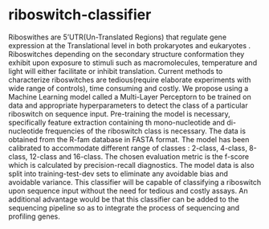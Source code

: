 # riboswitch-classifier
Riboswithes are 5’UTR(Un-Translated Regions) that regulate gene expression at the Translational level in both prokaryotes and eukaryotes . Riboswitches depending on the secondary structure conformation they exhibit upon exposure to stimuli such as macromolecules, temperature and light will either facilitate or inhibit translation. Current methods to characterize riboswitches are tedious(require elaborate experiments with wide range of controls), time consuming and costly. We propose using a Machine Learning model called a Multi-Layer Perceptorn to be trained on data and appropriate hyperparameters to detect the class of a particular riboswitch on sequence input. Pre-training the model is necessary, specifically feature extraction containing th mono-nucleotide and di-nucleotide frequencies of the riboswitch class is necessary. The data is obtained from the R-fam database in FASTA format. The model has been calibrated to accommodate different range of classes : 2-class, 4-class, 8-class, 12-class and 16-class. The chosen evaluation metric is the f-score which is calculated by precision-recall diagnostics. The model data is also split into training-test-dev sets to eliminate any avoidable bias and avoidable variance. This classifier will be capable of classifying a riboswitch upon sequence input without the need for tedious and costly assays. An additional advantage would be that this classifier can be added to the sequencing pipeline so as to integrate the process of sequencing and profiling genes.
